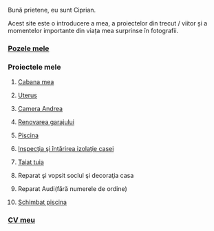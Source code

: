 
Bună prietene, eu sunt Ciprian.

Acest site este o introducere a mea, a proiectelor din trecut / viitor și a momentelor importante din viața mea surprinse în fotografii.

### [Pozele mele](./photos/)


### Proiectele mele

1.  [Cabana mea](./projects/cabana/)
1.  [Uterus](./projects/uterus/)
1.  [Camera Andrea](./projects/camera_andrea/)
1.  [Renovarea garajului](./projects/renovare_garaj/)
1.  [Piscina](./projects/piscina/)

1.  [Inspecţia şi întărirea izolaţie casei](./projects/renovare_casa/)
1.  [Taiat tuia](./projects/taiat_tuia/)
1.  Reparat şi vopsit soclul şi decoraţia casa
1.  Reparat Audi(fără numerele de ordine)
1.  [Schimbat piscina](./projects/schimbat_piscina/)

### [CV meu](./my-cv/)
<!-- ăîşţâ ȘȚÎ -->